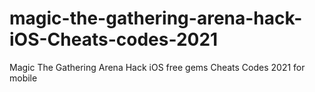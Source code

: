 # magic-the-gathering-arena-hack-iOS-Cheats-codes-2021
Magic The Gathering Arena Hack iOS free gems Cheats Codes 2021 for mobile
